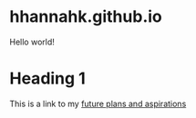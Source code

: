 # hhannahk.github.io

Hello world!

# Heading 1

This is a link to my [future plans and aspirations](lookingforward.html)
